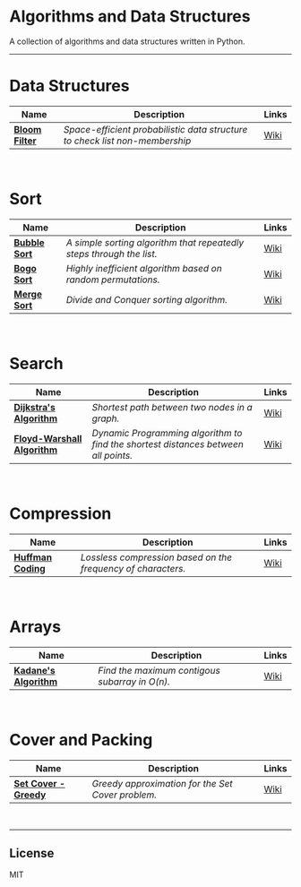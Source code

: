 # Algorithms and Data Structures

A collection of algorithms and data structures written in Python.

---
# Data Structures

| Name  | Description  | Links  |
|---|---|---|
| **[Bloom Filter](https://github.com/Samalot/python-practice/blob/master/Data%20Structures/Bloom_Filter.py)** | *Space-efficient probabilistic data structure to check list non-membership* | [Wiki](https://en.wikipedia.org/wiki/Bloom_filter) |

&nbsp;

# Sort

| Name  | Description  | Links  |
|---|---|---|
| **[Bubble Sort](https://github.com/Samalot/python-practice/blob/master/Sort/Bubble_Sort.py)** | *A simple sorting algorithm that repeatedly steps through the list.* | [Wiki](https://en.wikipedia.org/wiki/Bubble_sort) |
| **[Bogo Sort](https://github.com/Samalot/python-practice/blob/master/Sort/Bogo_Sort.py)** | *Highly inefficient algorithm based on random permutations.* | [Wiki](https://en.wikipedia.org/wiki/Bogosort)  |
| **[Merge Sort](https://github.com/Samalot/python-practice/blob/master/Sort/Merge_Sort.py)** | *Divide and Conquer sorting algorithm.* | [Wiki](https://en.wikipedia.org/wiki/Merge_sort) |
  
&nbsp;
  
# Search

| Name  | Description  | Links  |
|---|---|---|
| **[Dijkstra's Algorithm](https://github.com/Samalot/python-practice/blob/master/Search/Dijkstra.py)** | *Shortest path between two nodes in a graph.* | [Wiki](https://en.wikipedia.org/wiki/Dijkstra%27s_algorithm) |
| **[Floyd-Warshall Algorithm](https://github.com/Samalot/python-practice/blob/master/Search/Floyd_Warshall.py)** | *Dynamic Programming algorithm to find the shortest distances between all points.* | [Wiki](https://en.wikipedia.org/wiki/Floyd%E2%80%93Warshall_algorithm) |
  
&nbsp;
  
# Compression

| Name  | Description  | Links  |
|---|---|---|
| **[Huffman Coding](https://github.com/Samalot/python-practice/blob/master/Compression/Huffman.py)** | *Lossless compression based on the frequency of characters.* | [Wiki](https://en.wikipedia.org/wiki/Huffman_coding) |

&nbsp;

# Arrays

| Name  | Description  | Links  |
|---|---|---|
| **[Kadane's Algorithm](https://github.com/Samalot/python-practice/blob/master/Arrays/Kadane.py)** | *Find the maximum contigous subarray in O(n).* | [Wiki](https://en.wikipedia.org/wiki/Maximum_subarray_problem) |

&nbsp;

# Cover and Packing

| Name  | Description  | Links  |
|---|---|---|
| **[Set Cover - Greedy](https://github.com/Samalot/python-practice/blob/master/Cover%20and%20Packing/Set_Cover_Greedy.py)** | *Greedy approximation for the Set Cover problem.* | [Wiki](https://en.wikipedia.org/wiki/Set_cover_problem) |

&nbsp;

---
License
----

MIT
